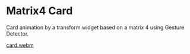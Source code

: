 # Matrix4 Card

Card animation by a transform widget based on a matrix 4 using Gesture Detector. 

[card.webm](https://github.com/BrunoMazzocchi/matrix4_card/assets/68037905/0ee8e3de-92e9-4e39-a1bd-06aac13a6936)
